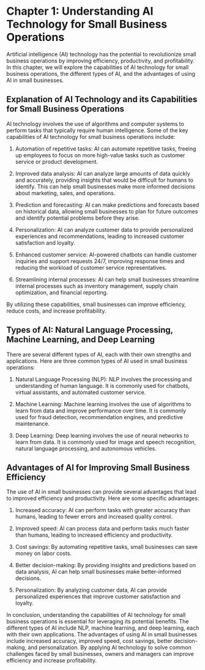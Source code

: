 Chapter 1: Understanding AI Technology for Small Business Operations
====================================================================

Artificial intelligence (AI) technology has the potential to revolutionize small business operations by improving efficiency, productivity, and profitability. In this chapter, we will explore the capabilities of AI technology for small business operations, the different types of AI, and the advantages of using AI in small businesses.

Explanation of AI Technology and its Capabilities for Small Business Operations
-------------------------------------------------------------------------------

AI technology involves the use of algorithms and computer systems to perform tasks that typically require human intelligence. Some of the key capabilities of AI technology for small business operations include:

1. Automation of repetitive tasks: AI can automate repetitive tasks, freeing up employees to focus on more high-value tasks such as customer service or product development.

2. Improved data analysis: AI can analyze large amounts of data quickly and accurately, providing insights that would be difficult for humans to identify. This can help small businesses make more informed decisions about marketing, sales, and operations.

3. Prediction and forecasting: AI can make predictions and forecasts based on historical data, allowing small businesses to plan for future outcomes and identify potential problems before they arise.

4. Personalization: AI can analyze customer data to provide personalized experiences and recommendations, leading to increased customer satisfaction and loyalty.

5. Enhanced customer service: AI-powered chatbots can handle customer inquiries and support requests 24/7, improving response times and reducing the workload of customer service representatives.

6. Streamlining internal processes: AI can help small businesses streamline internal processes such as inventory management, supply chain optimization, and financial reporting.

By utilizing these capabilities, small businesses can improve efficiency, reduce costs, and increase profitability.

Types of AI: Natural Language Processing, Machine Learning, and Deep Learning
-----------------------------------------------------------------------------

There are several different types of AI, each with their own strengths and applications. Here are three common types of AI used in small business operations:

1. Natural Language Processing (NLP): NLP involves the processing and understanding of human language. It is commonly used for chatbots, virtual assistants, and automated customer service.

2. Machine Learning: Machine learning involves the use of algorithms to learn from data and improve performance over time. It is commonly used for fraud detection, recommendation engines, and predictive maintenance.

3. Deep Learning: Deep learning involves the use of neural networks to learn from data. It is commonly used for image and speech recognition, natural language processing, and autonomous vehicles.

Advantages of AI for Improving Small Business Efficiency
--------------------------------------------------------

The use of AI in small businesses can provide several advantages that lead to improved efficiency and productivity. Here are some specific advantages:

1. Increased accuracy: AI can perform tasks with greater accuracy than humans, leading to fewer errors and increased quality control.

2. Improved speed: AI can process data and perform tasks much faster than humans, leading to increased efficiency and productivity.

3. Cost savings: By automating repetitive tasks, small businesses can save money on labor costs.

4. Better decision-making: By providing insights and predictions based on data analysis, AI can help small businesses make better-informed decisions.

5. Personalization: By analyzing customer data, AI can provide personalized experiences that improve customer satisfaction and loyalty.

In conclusion, understanding the capabilities of AI technology for small business operations is essential for leveraging its potential benefits. The different types of AI include NLP, machine learning, and deep learning, each with their own applications. The advantages of using AI in small businesses include increased accuracy, improved speed, cost savings, better decision-making, and personalization. By applying AI technology to solve common challenges faced by small businesses, owners and managers can improve efficiency and increase profitability.
